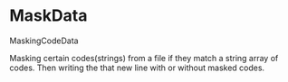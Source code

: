 # MaskData
MaskingCodeData


Masking certain codes(strings) from a file if they match a string array of codes. Then writing the that new line with or without masked codes. 
